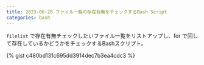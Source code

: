 ```yaml
---
title: 2023-06-28 ファイル一覧の存在有無をチェックするBash Script
categories: bash
---
```


`filelist` で存在有無チェックしたいファイル一覧をリストアップし、for で回して存在しているかどうかをチェックするBashスクリプト。

{% gist c480bd131c695dd3914dec7b3ea4cdc3 %}
